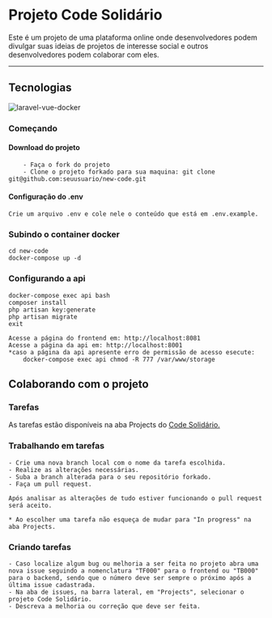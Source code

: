 # Projeto Code Solidário
<p>Este é um projeto de uma plataforma online onde desenvolvedores podem divulgar suas ideias de projetos de interesse social e outros desenvolvedores podem colaborar com eles.</p>

------------------------

<h2>Tecnologias </h2>
    
![laravel-vue-docker](https://user-images.githubusercontent.com/32945891/80235462-21181500-8630-11ea-874c-331b519698b4.png)



### Começando

#### Download do projeto
```
    - Faça o fork do projeto
    - Clone o projeto forkado para sua maquina: git clone git@github.com:seuusuario/new-code.git

```

#### Configuração do .env

    Crie um arquivo .env e cole nele o conteúdo que está em .env.example.

### Subindo o container docker

    cd new-code
    docker-compose up -d

### Configurando a api

    docker-compose exec api bash
    composer install
    php artisan key:generate
    php artisan migrate
    exit

    Acesse a página do frontend em: http://localhost:8081
    Acesse a página da api em: http://localhost:8001
    *caso a página da api apresente erro de permissão de acesso esecute:
        docker-compose exec api chmod -R 777 /var/www/storage

## Colaborando com o projeto

### Tarefas

As tarefas estão disponíveis na aba Projects do <a href="https://github.com/CodeSolidario">Code Solidário.</a>

### Trabalhando em tarefas

    - Crie uma nova branch local com o nome da tarefa escolhida.
    - Realize as alterações necessárias.
    - Suba a branch alterada para o seu repositório forkado.
    - Faça um pull request.

    Após analisar as alterações de tudo estiver funcionando o pull request será aceito.

    * Ao escolher uma tarefa não esqueça de mudar para "In progress" na aba Projects.

### Criando tarefas

    - Caso localize algum bug ou melhoria a ser feita no projeto abra uma nova issue seguindo a nomenclatura "TF000" para o frontend ou "TB000" para o backend, sendo que o número deve ser sempre o próximo após a última issue cadastrada.
    - Na aba de issues, na barra lateral, em "Projects", selecionar o projeto Code Solidário.
    - Descreva a melhoria ou correção que deve ser feita.


